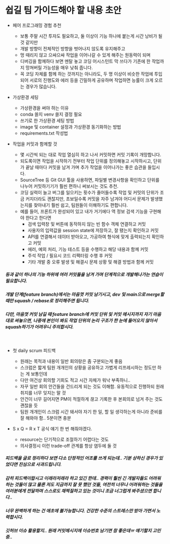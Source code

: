# 쉽길 팀 가이드해야 할 내용 초안

- 페어 프로그래밍 경험 추천
  - 보통 주말 시간 투자도 필요하고, 둘 이상이 기능 하나에 붙는게 시간 낭비가 될 것 같지만
  - 개발 방향이 전체적인 방향을 벗어나지 않도록 유지해주고
  - 멍 때리지 않고 으쌰으쌰 작업을 이어나갈 수 있게 해주는 원동력이 되며
  - 디버깅을 함께하다 보면 멘탈 놓고 코딩 어시스턴트 막 쓰다가 기존에 한 작업까지 망쳐버릴 가능성을 매우 낮춰 줍니다.
  - 꼭 코딩 자체를 함께 하는 것까지는 아니라도, 두 명 이상이 비슷한 작업에 투입되어 서로의 진행도와 에러 등을 긴밀하게 공유하며 작업하면 능률이 크게 오르는 경우가 많습니다.
  
  
  
- 가상환경 세팅
  - 가상환경을 써야 하는 이유
  - conda 쓸지 venv 쓸지 결정 필요
  - 쓰기로 한 가상환경 세팅 방법
  - image 및 container 설정과 가상환경 동기화하는 방법
  - requirements.txt 작성법
  
  
  
- 작업을 커밋과 함께할 것
  - 몇 시간씩 되는 대로 작업 열심히 하고 나서 커밋하면 커밋 기록이 개망합니다.
  - 되도록이면 작업을 시작하기 전부터 작업 단위를 정의해놓고 시작하시고, 단위가 끝날 때마다 커밋을 남겨 가며 추가 작업을 이어나가는 좋은 습관을 들입시다.
  - SourceTree 등 Git GUI 툴을 사용하면, 파일별 변경사항을 확인하고 단위를 나누어 커밋하기기가 훨씬 편하니 써보시는 것도 추천.
  - 코딩 실력이 늘고 버그를 일으키는 횟수가 줄어들수록 작업 및 커밋의 단위가 조금 커지더라도 괜찮지만, 초보일수록 커밋을 자주 남겨야 어디서 문제가 발생했는지를 찾아내기 훨씬 쉽고, 팀원들이 이해하기도 편합니다.
  - 예를 들어, 프론트가 완성되어 있고 내가 거기에다 역 정보 검색 기능을 구현해야 한다고 한다면
    - 검색 입력창 및 버튼에 동작하지 않는 빈 함수 객체 연결하고 커밋
    - 사용자의 입력값을 session state에 저장하고, 잘 됐는지 확인하고 커밋
    - API를 연결해서 데이터 받아오고, 가공하여 형식에 맞게 출력되는지 확인하고 커밋
    - 에러, 예외 처리, 기능 테스트 등을 수행하고 해당 내용과 함께 커밋
    - 주석 작업 / 필요시 코드 리팩터링 수행 후 커밋
    - 기타 개발 중 오류 발생 및 해결시 문제 상황 및 해결 방법과 함께 커밋

##### 				등과 같이 하나의 기능 하위에 여러 커밋들을 남겨 가며 단계적으로 개발해나가는 연습이 필요합니다.

##### 				개발 단계(feature branch)에서는 마음껏 커밋 남기시고, dev 및 main으로 merge할 때만 squash / 		rebase로 정리해주면 됩니다.

##### 				다만, 마음껏 커밋 남길 때 feature branch에 커밋 단위 및 커밋 메시지까지 자기 마음대로 써놓으면, 나중에 		본인이 봐도 작업 단위의 논리 구조가 한 눈에 들어오지 않아서 squash하기가 어려우니 주의합시다.

​	



- 첫 daily scrum 피드백
  - 원래는 목적과 내용이 일반 회의랑은 좀 구분되는게 좋음
  - 스크럼은 짧게 팀원 개개인의 상황을 공유하고 가볍게 리프레시하는 정도만 하는 게 보통인데 
  - 다만 여건상 회의할 기회도 적고 시간 자체가 워낙 부족하니..
  - 자꾸 일반 회의 안건들을 건드리게 되는 것도 이해함. 유동적으로 진행하되 원래 취지를 너무 잊지는 말 것
  - 안건이 너무 길어지면 PM이 적절하게 끊고 기록한 후 본회의로 넘겨 주는 것도 괜찮을 듯
  - 팀원 개개인이 스크럼 시간 돼서야 자기 한 일, 할 일 생각하는게 아니라 준비를 잘 해와야 함.. 5분이면 충분



- S x Q = R x T 공식 얘기 한 번 해줘야겠다.
  - resource는 단기적으로 조절하기 어렵다는 것도
  - 의사결정시 이런 trade-off 관계를 항상 염두에 둘 것



##### 피드백을 글로 정리하다 보면 다소 단정적인 어조를 쓰게 되는데.. 기분 상하신 경우가 있었다면 진심으로 사과드립니다.

##### 감히 피드백이랍시고 이래라저래라 하고 있긴 한데.. 경력이 훨씬 긴 개발자들도 어려워하는 것들이 많고 물론 저도 지금까지 잘 못 했던 것들, 여전히 너무나 어려워하는 것들을 여러분에게 전달하며 스스로도 채찍질하고 있는 것이니 조금 너그럽게 봐주셨으면 합니다.. 

##### 너무 완벽하게 하는 건 애초에 불가능합니다. 건강한 수준의 스트레스만 받아 가면서 노력합시다.





##### 깃허브 이슈 활용할지.. 원래 커밋메시지에 이슈번호 남기면 참 좋은데ㅠ 얘기할지 고민중..